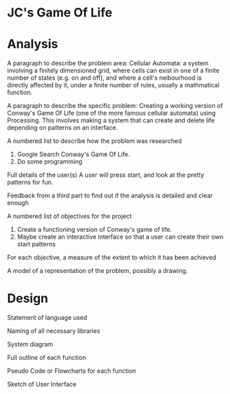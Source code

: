# JC's Game Of Life

# Analysis
A paragraph to describe the problem area:
Cellular Automata: a system involving a finitely dimensioned grid, where cells can exist in one of a finite number of states (e.g. on and off), and where a cell's neibourhood is directly affected by it, under a finite number of rules, usually a mathmatical function.

A paragraph to describe the specific problem:
Creating a working version of Conway's Game Of Life (one of the more famous cellular automata) using Processing. This involves making a system that can create and delete life depending on patterns on an interface.

A numbered list to describe how the problem was researched
1) Google Search Conway's Game Of Life.
2) Do some programming

Full details of the user(s)
A user will press start, and look at the pretty patterns for fun.

Feedback from a third part to find out if the analysis is detailed and clear enough

A numbered list of objectives for the project
1) Create a functioning version of Conway's game of life.
2) Maybe create an interactive interface so that a user can create their own start patterns

For each objective, a measure of the extent to which it has been achieved

A model of a representation of the problem, possibly a drawing.

# Design
Statement of language used

Naming of all necessary libraries

System diagram

Full outline of each function

Pseudo Code or Flowcharts for each function

Sketch of User Interface
